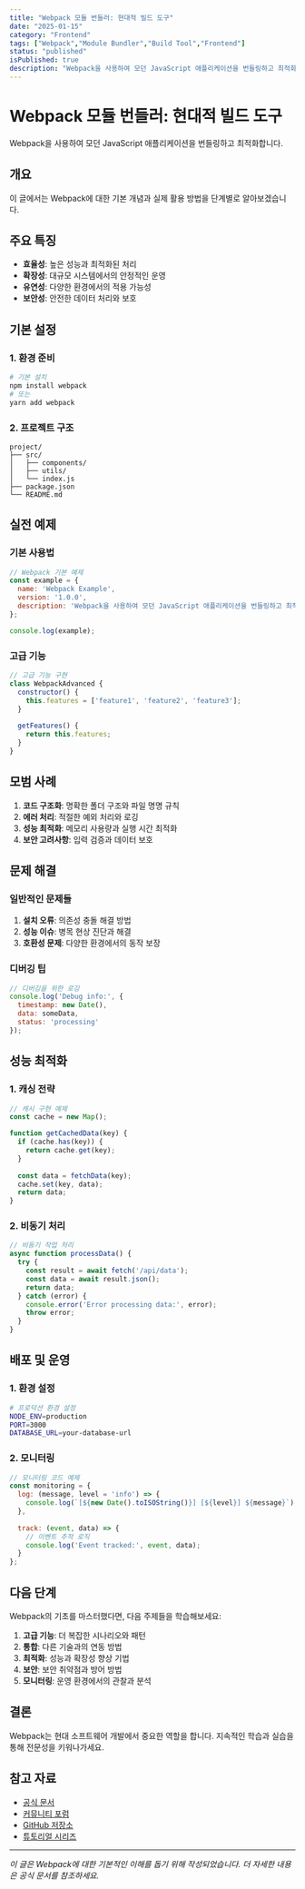 ```yaml
---
title: "Webpack 모듈 번들러: 현대적 빌드 도구"
date: "2025-01-15"
category: "Frontend"
tags: ["Webpack","Module Bundler","Build Tool","Frontend"]
status: "published"
isPublished: true
description: "Webpack을 사용하여 모던 JavaScript 애플리케이션을 번들링하고 최적화합니다."
---
```


# Webpack 모듈 번들러: 현대적 빌드 도구

Webpack을 사용하여 모던 JavaScript 애플리케이션을 번들링하고 최적화합니다.

## 개요

이 글에서는 Webpack에 대한 기본 개념과 실제 활용 방법을 단계별로 알아보겠습니다.

## 주요 특징

- **효율성**: 높은 성능과 최적화된 처리
- **확장성**: 대규모 시스템에서의 안정적인 운영
- **유연성**: 다양한 환경에서의 적용 가능성
- **보안성**: 안전한 데이터 처리와 보호

## 기본 설정

### 1. 환경 준비

```bash
# 기본 설치
npm install webpack
# 또는
yarn add webpack
```

### 2. 프로젝트 구조

```
project/
├── src/
│   ├── components/
│   ├── utils/
│   └── index.js
├── package.json
└── README.md
```

## 실전 예제

### 기본 사용법

```javascript
// Webpack 기본 예제
const example = {
  name: 'Webpack Example',
  version: '1.0.0',
  description: 'Webpack을 사용하여 모던 JavaScript 애플리케이션을 번들링하고 최적화합니다.'
};

console.log(example);
```

### 고급 기능

```javascript
// 고급 기능 구현
class WebpackAdvanced {
  constructor() {
    this.features = ['feature1', 'feature2', 'feature3'];
  }
  
  getFeatures() {
    return this.features;
  }
}
```

## 모범 사례

1. **코드 구조화**: 명확한 폴더 구조와 파일 명명 규칙
2. **에러 처리**: 적절한 예외 처리와 로깅
3. **성능 최적화**: 메모리 사용량과 실행 시간 최적화
4. **보안 고려사항**: 입력 검증과 데이터 보호

## 문제 해결

### 일반적인 문제들

1. **설치 오류**: 의존성 충돌 해결 방법
2. **성능 이슈**: 병목 현상 진단과 해결
3. **호환성 문제**: 다양한 환경에서의 동작 보장

### 디버깅 팁

```javascript
// 디버깅을 위한 로깅
console.log('Debug info:', {
  timestamp: new Date(),
  data: someData,
  status: 'processing'
});
```

## 성능 최적화

### 1. 캐싱 전략

```javascript
// 캐시 구현 예제
const cache = new Map();

function getCachedData(key) {
  if (cache.has(key)) {
    return cache.get(key);
  }
  
  const data = fetchData(key);
  cache.set(key, data);
  return data;
}
```

### 2. 비동기 처리

```javascript
// 비동기 작업 처리
async function processData() {
  try {
    const result = await fetch('/api/data');
    const data = await result.json();
    return data;
  } catch (error) {
    console.error('Error processing data:', error);
    throw error;
  }
}
```

## 배포 및 운영

### 1. 환경 설정

```bash
# 프로덕션 환경 설정
NODE_ENV=production
PORT=3000
DATABASE_URL=your-database-url
```

### 2. 모니터링

```javascript
// 모니터링 코드 예제
const monitoring = {
  log: (message, level = 'info') => {
    console.log(`[${new Date().toISOString()}] [${level}] ${message}`);
  },
  
  track: (event, data) => {
    // 이벤트 추적 로직
    console.log('Event tracked:', event, data);
  }
};
```

## 다음 단계

Webpack의 기초를 마스터했다면, 다음 주제들을 학습해보세요:

1. **고급 기능**: 더 복잡한 시나리오와 패턴
2. **통합**: 다른 기술과의 연동 방법
3. **최적화**: 성능과 확장성 향상 기법
4. **보안**: 보안 취약점과 방어 방법
5. **모니터링**: 운영 환경에서의 관찰과 분석

## 결론

Webpack는 현대 소프트웨어 개발에서 중요한 역할을 합니다. 지속적인 학습과 실습을 통해 전문성을 키워나가세요.

## 참고 자료

- [공식 문서](https://example.com/docs)
- [커뮤니티 포럼](https://example.com/community)
- [GitHub 저장소](https://github.com/example)
- [튜토리얼 시리즈](https://example.com/tutorials)

---

*이 글은 Webpack에 대한 기본적인 이해를 돕기 위해 작성되었습니다. 더 자세한 내용은 공식 문서를 참조하세요.*